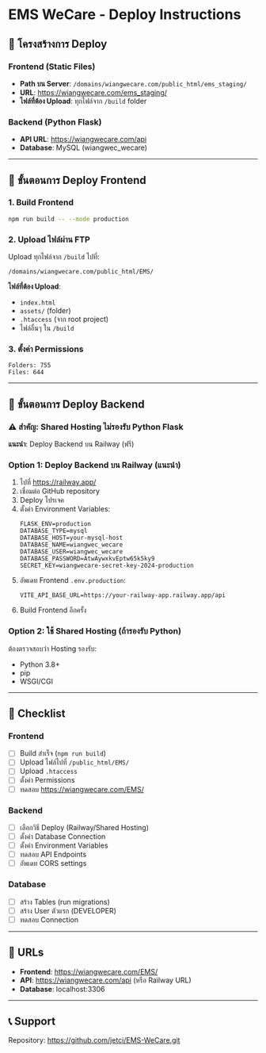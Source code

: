 # EMS WeCare - Deploy Instructions

## 📁 โครงสร้างการ Deploy

### Frontend (Static Files)
- **Path บน Server**: `/domains/wiangwecare.com/public_html/ems_staging/`
- **URL**: https://wiangwecare.com/ems_staging/
- **ไฟล์ที่ต้อง Upload**: ทุกไฟล์จาก `/build` folder

### Backend (Python Flask)
- **API URL**: https://wiangwecare.com/api
- **Database**: MySQL (wiangwec_wecare)

---

## 🚀 ขั้นตอนการ Deploy Frontend

### 1. Build Frontend
```bash
npm run build -- --mode production
```

### 2. Upload ไฟล์ผ่าน FTP
Upload ทุกไฟล์จาก `/build` ไปที่:
```
/domains/wiangwecare.com/public_html/EMS/
```

**ไฟล์ที่ต้อง Upload**:
- `index.html`
- `assets/` (folder)
- `.htaccess` (จาก root project)
- ไฟล์อื่นๆ ใน `/build`

### 3. ตั้งค่า Permissions
```
Folders: 755
Files: 644
```

---

## 🔧 ขั้นตอนการ Deploy Backend

### ⚠️ สำคัญ: Shared Hosting ไม่รองรับ Python Flask

**แนะนำ**: Deploy Backend บน Railway (ฟรี)

### Option 1: Deploy Backend บน Railway (แนะนำ)

1. ไปที่ https://railway.app/
2. เชื่อมต่อ GitHub repository
3. Deploy โปรเจค
4. ตั้งค่า Environment Variables:
   ```
   FLASK_ENV=production
   DATABASE_TYPE=mysql
   DATABASE_HOST=your-mysql-host
   DATABASE_NAME=wiangwec_wecare
   DATABASE_USER=wiangwec_wecare
   DATABASE_PASSWORD=AtwAywxkvEptw65k5ky9
   SECRET_KEY=wiangwecare-secret-key-2024-production
   ```
5. อัพเดท Frontend `.env.production`:
   ```
   VITE_API_BASE_URL=https://your-railway-app.railway.app/api
   ```
6. Build Frontend อีกครั้ง

### Option 2: ใช้ Shared Hosting (ถ้ารองรับ Python)

ต้องตรวจสอบว่า Hosting รองรับ:
- Python 3.8+
- pip
- WSGI/CGI

---

## 📝 Checklist

### Frontend
- [ ] Build สำเร็จ (`npm run build`)
- [ ] Upload ไฟล์ไปที่ `/public_html/EMS/`
- [ ] Upload `.htaccess`
- [ ] ตั้งค่า Permissions
- [ ] ทดสอบ https://wiangwecare.com/EMS/

### Backend
- [ ] เลือกวิธี Deploy (Railway/Shared Hosting)
- [ ] ตั้งค่า Database Connection
- [ ] ตั้งค่า Environment Variables
- [ ] ทดสอบ API Endpoints
- [ ] อัพเดท CORS settings

### Database
- [ ] สร้าง Tables (run migrations)
- [ ] สร้าง User ตัวแรก (DEVELOPER)
- [ ] ทดสอบ Connection

---

## 🔗 URLs

- **Frontend**: https://wiangwecare.com/EMS/
- **API**: https://wiangwecare.com/api (หรือ Railway URL)
- **Database**: localhost:3306

---

## 📞 Support

Repository: https://github.com/jetci/EMS-WeCare.git
